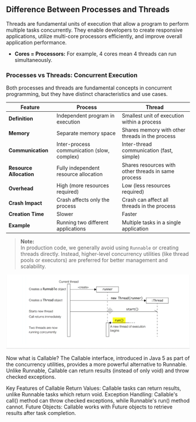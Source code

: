 ## Difference Between Processes and Threads

Threads are fundamental units of execution that allow a program to perform multiple tasks concurrently. They enable developers to create responsive applications, utilize multi-core processors efficiently, and improve overall application performance.

- **Cores = Processors:** For example, 4 cores mean 4 threads can run simultaneously.

### Processes vs Threads: Concurrent Execution

Both processes and threads are fundamental concepts in concurrent programming, but they have distinct characteristics and use cases.

| Feature            | Process                                         | Thread                                         |
|--------------------|-------------------------------------------------|------------------------------------------------|
| **Definition**     | Independent program in execution                | Smallest unit of execution within a process    |
| **Memory**         | Separate memory space                           | Shares memory with other threads in the process|
| **Communication**  | Inter-process communication (slow, complex)     | Inter-thread communication (fast, simple)      |
| **Resource Allocation** | Fully independent resource allocation      | Shares resources with other threads in same process |
| **Overhead**       | High (more resources required)                  | Low (less resources required)                  |
| **Crash Impact**   | Crash affects only the process                  | Crash can affect all threads in the process    |
| **Creation Time**  | Slower                                          | Faster                                         |
| **Example**        | Running two different applications              | Multiple tasks in a single application         |

> **Note:**  
> In production code, we generally avoid using `Runnable` or creating threads directly. Instead, higher-level concurrency utilities (like thread pools or executors) are preferred for better management and scalability.

![Threads vs Processes Diagram](image.png)

Now what is Callable?
The Callable interface, introduced in Java 5 as part of the concurrency utilities, provides a more powerful alternative to Runnable. Unlike Runnable, Callable can return results (instead of only void) and throw checked exceptions. 


Key Features of Callable
Return Values: Callable tasks can return results, unlike Runnable tasks which return void. 
Exception Handling: Callable's call() method can throw checked exceptions, while Runnable's run() method cannot. 
Future Objects: Callable works with Future objects to retrieve results after task completion. 

